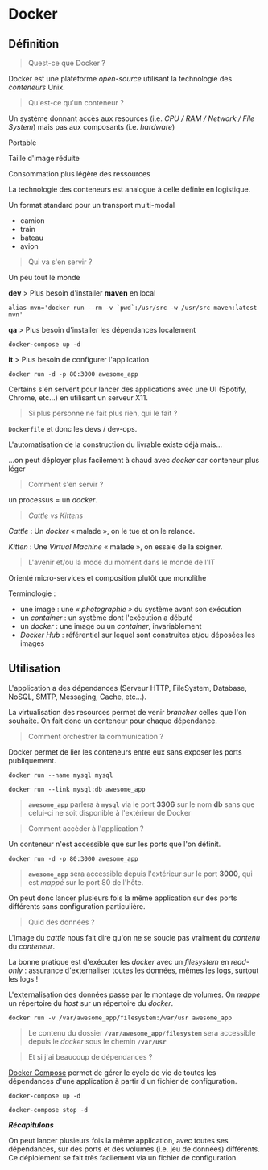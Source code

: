 # Docker

## Définition

> Quest-ce que Docker ?

Docker est une plateforme _open-source_ utilisant la technologie des _conteneurs_ Unix.

> Qu'est-ce qu'un conteneur ?

Un système donnant accès aux resources (i.e. _CPU / RAM / Network / File System_) mais pas aux composants (i.e. _hardware_)

Portable

Taille d'image réduite

Consommation plus légère des ressources

La technologie des conteneurs est analogue à celle définie en logistique.

Un format standard pour un transport multi-modal

- camion
- train
- bateau
- avion

> Qui va s'en servir ?

Un peu tout le monde

**dev** > Plus besoin d'installer **maven** en local

`` alias mvn='docker run --rm -v `pwd`:/usr/src -w /usr/src maven:latest mvn' ``

**qa** > Plus besoin d'installer les dépendances localement

`docker-compose up -d`

**it** > Plus besoin de configurer l'application

`docker run -d -p 80:3000 awesome_app`

Certains s'en servent pour lancer des applications avec une UI (Spotify, Chrome, etc...) en utilisant un serveur X11.

> Si plus personne ne fait plus rien, qui le fait ?

`Dockerfile` et donc les devs / dev-ops.

L'automatisation de la construction du livrable existe déjà mais...

...on peut déployer plus facilement à chaud avec _docker_ car conteneur plus léger

> Comment s'en servir ?

un processus = un _docker_.

> _Cattle vs Kittens_

_Cattle_ : Un _docker_ « malade », on le tue et on le relance.

_Kitten_ : Une _Virtual Machine_ « malade », on essaie de la soigner.

> L'avenir et/ou la mode du moment dans le monde de l'IT

Orienté micro-services et composition plutôt que monolithe

Terminologie :

- une image : une _« photographie »_ du système avant son exécution
- un _container_ : un système dont l'exécution a débuté
- un _docker_ : une image ou un _container_, invariablement
- _Docker Hub_ : référentiel sur lequel sont construites et/ou déposées les images

## Utilisation

L'application a des dépendances (Serveur HTTP, FileSystem, Database, NoSQL, SMTP, Messaging, Cache, etc...).

La virtualisation des resources permet de venir _brancher_ celles que l'on souhaite. On fait donc un conteneur pour chaque dépendance.

> Comment orchestrer la communication ?

Docker permet de lier les conteneurs entre eux sans exposer les ports publiquement.

`docker run --name mysql mysql`

`docker run --link mysql:db awesome_app`

> **`awesome_app`** parlera à **`mysql`** via le port **3306** sur le nom **db** sans que celui-ci ne soit disponible à l'extérieur de Docker

> Comment accèder à l'application ?

Un conteneur n'est accessible que sur les ports que l'on définit.

`docker run -d -p 80:3000 awesome_app`

> **`awesome_app`** sera accessible depuis l'extérieur sur le port **3000**, qui est _mappé_ sur le port 80 de l'hôte.

On peut donc lancer plusieurs fois la même application sur des ports différents sans configuration particulière.

> Quid des données ?

L'image du _cattle_ nous fait dire qu'on ne se soucie pas vraiment du _contenu_ du _conteneur_.

La bonne pratique est d'exécuter les _docker_ avec un _filesystem_ en _read-only_ : assurance d'externaliser toutes les données, mêmes les logs, surtout les logs !

L'externalisation des données passe par le montage de volumes. On _mappe_ un répertoire du _host_ sur un répertoire du _docker_.

`docker run -v /var/awesome_app/filesystem:/var/usr awesome_app`

> Le contenu du dossier **`/var/awesome_app/filesystem`** sera accessible depuis le _docker_ sous le chemin **`/var/usr`**

> Et si j'ai beaucoup de dépendances ?

[Docker Compose](https://docs.docker.com/compose/) permet de gérer le cycle de vie de toutes les dépendances d'une application à partir d'un fichier de configuration.

`docker-compose up -d`

`docker-compose stop -d`

**_Récapitulons_**

On peut lancer plusieurs fois la même application, avec toutes ses dépendances, sur des ports et des volumes (i.e. jeu de données) différents. Ce déploiement se fait très facilement via un fichier de configuration.
